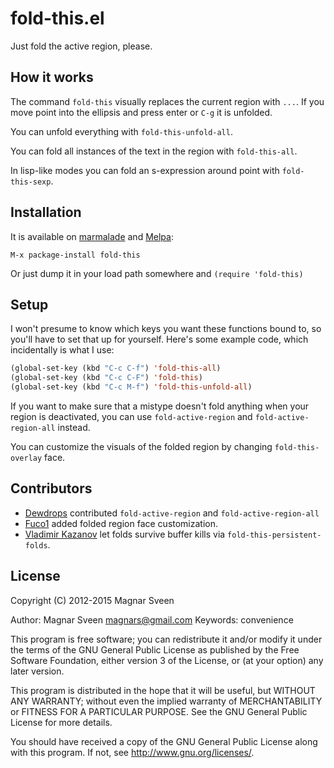 # fold-this.el

Just fold the active region, please.

## How it works

The command `fold-this` visually replaces the current region with `...`.
If you move point into the ellipsis and press enter or `C-g` it is unfolded.

You can unfold everything with `fold-this-unfold-all`.

You can fold all instances of the text in the region with `fold-this-all`.

In lisp-like modes you can fold an s-expression around point with `fold-this-sexp`.

## Installation

It is available on [marmalade](http://marmalade-repo.org/) and [Melpa](http://melpa.milkbox.net/):

    M-x package-install fold-this

Or just dump it in your load path somewhere and `(require 'fold-this)`

## Setup

I won't presume to know which keys you want these functions bound to,
so you'll have to set that up for yourself. Here's some example code,
which incidentally is what I use:

```cl
(global-set-key (kbd "C-c C-f") 'fold-this-all)
(global-set-key (kbd "C-c C-F") 'fold-this)
(global-set-key (kbd "C-c M-f") 'fold-this-unfold-all)
```

If you want to make sure that a mistype doesn't fold anything when
your region is deactivated, you can use `fold-active-region` and
`fold-active-region-all` instead.

You can customize the visuals of the folded region by changing
`fold-this-overlay` face.

## Contributors

- [Dewdrops](https://github.com/Dewdrops) contributed `fold-active-region` and `fold-active-region-all`
- [Fuco1](https://github.com/Fuco1) added folded region face customization.
- [Vladimir Kazanov](https://github.com/vkazanov) let folds survive buffer kills via `fold-this-persistent-folds`.

## License

Copyright (C) 2012-2015 Magnar Sveen

Author: Magnar Sveen <magnars@gmail.com>
Keywords: convenience

This program is free software; you can redistribute it and/or modify
it under the terms of the GNU General Public License as published by
the Free Software Foundation, either version 3 of the License, or
(at your option) any later version.

This program is distributed in the hope that it will be useful,
but WITHOUT ANY WARRANTY; without even the implied warranty of
MERCHANTABILITY or FITNESS FOR A PARTICULAR PURPOSE.  See the
GNU General Public License for more details.

You should have received a copy of the GNU General Public License
along with this program.  If not, see <http://www.gnu.org/licenses/>.
